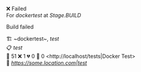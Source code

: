 ❌ Failed  
For _dockertest_ at _Stage.BUILD_ 


Build failed

🏗️ ~dockertest~, *test*  
📋 *test*  
🧪 51 ❌ 1 💔 0 🙈 0 <http://localhost/tests|Docker Test>  
🚀 *<https://some.location.com|test>*  
